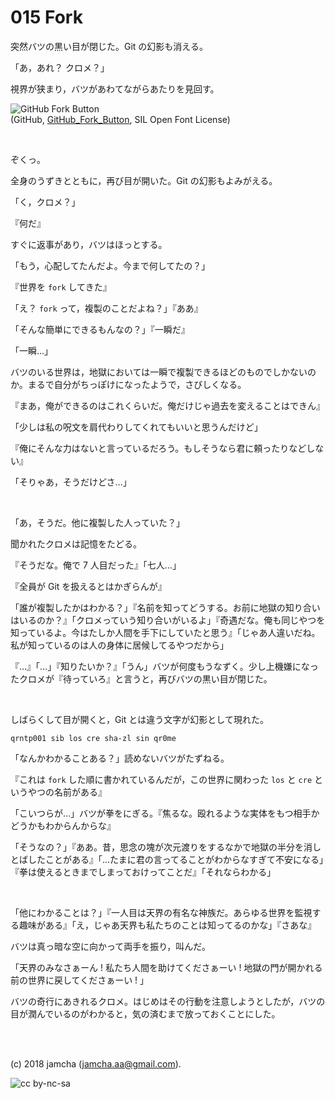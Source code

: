 

# 015 Fork

突然バツの黒い目が閉じた。Git の幻影も消える。  

「あ，あれ？ クロメ？」  

視界が狭まり，バツがあわてながらあたりを見回す。  

![GitHub Fork Button](https://upload.wikimedia.org/wikipedia/commons/3/38/GitHub_Fork_Button.png)  
(GitHub, [GitHub\_Fork\_Button](https://commons.wikimedia.org/wiki/File:GitHub_Fork_Button.png), SIL Open Font License)  

<br>  

ぞくっ。  

全身のうずきとともに，再び目が開いた。Git の幻影もよみがえる。  

「く，クロメ？」  

『何だ』  

すぐに返事があり，バツはほっとする。  

「もう，心配してたんだよ。今まで何してたの？」  

『世界を `fork` してきた』  

「え？ `fork` って，複製のことだよね？」『ああ』  

「そんな簡単にできるもんなの？」『一瞬だ』  

「一瞬…」  

バツのいる世界は，地獄においては一瞬で複製できるほどのものでしかないのか。まるで自分がちっぽけになったようで，さびしくなる。  

『まあ，俺ができるのはこれくらいだ。俺だけじゃ過去を変えることはできん』  

「少しは私の呪文を肩代わりしてくれてもいいと思うんだけど」  

『俺にそんな力はないと言っているだろう。もしそうなら君に頼ったりなどしない』  

「そりゃあ，そうだけどさ…」  

<br>  

「あ，そうだ。他に複製した人っていた？」  

聞かれたクロメは記憶をたどる。  

『そうだな。俺で 7 人目だった』「七人…」  

『全員が Git を扱えるとはかぎらんが』  

「誰が複製したかはわかる？」『名前を知ってどうする。お前に地獄の知り合いはいるのか？』「クロメっていう知り合いがいるよ」『奇遇だな。俺も同じやつを知っているよ。今はたしか人間を手下にしていたと思う』「じゃあ人違いだね。私が知っているのは人の身体に居候してるやつだから」  

『…』「…」『知りたいか？』「うん」バツが何度もうなずく。少し上機嫌になったクロメが『待っていろ』と言うと，再びバツの黒い目が閉じた。  

<br>  

しばらくして目が開くと，Git とは違う文字が幻影として現れた。  

    qrntp001 sib los cre sha-zl sin qr0me

「なんかわかることある？」読めないバツがたずねる。  

『これは `fork` した順に書かれているんだが，この世界に関わった `los` と `cre` というやつの名前がある』  

「こいつらが…」バツが拳をにぎる。『焦るな。殴れるような実体をもつ相手かどうかもわからんからな』  

「そうなの？」『ああ。昔，思念の塊が次元渡りをするなかで地獄の半分を消しとばしたことがある』「…たまに君の言ってることがわからなすぎて不安になる」『拳は使えるときまでしまっておけってことだ』「それならわかる」  

<br>  

「他にわかることは？」『一人目は天界の有名な神族だ。あらゆる世界を監視する趣味がある』「え，じゃあ天界も私たちのことは知ってるのかな」『さあな』  

バツは真っ暗な空に向かって両手を振り，叫んだ。  

「天界のみなさぁーん ! 私たち人間を助けてくださぁーい ! 地獄の門が開かれる前の世界に戻してくださぁーい ! 」  

バツの奇行にあきれるクロメ。はじめはその行動を注意しようとしたが，バツの目が潤んでいるのがわかると，気の済むまで放っておくことにした。  

<br>  
<br>  

(c) 2018 jamcha (jamcha.aa@gmail.com).  

![cc by-nc-sa](https://i.creativecommons.org/l/by-nc-sa/4.0/88x31.png)  

